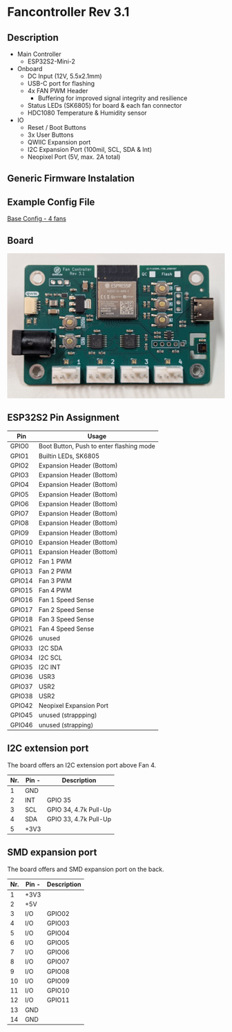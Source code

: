 # Fancontroller Rev 3.1

## Description

* Main Controller
  * ESP32S2-Mini-2
* Onboard
  * DC Input (12V, 5.5x2.1mm)
  * USB-C port for flashing
  * 4x FAN PWM Header
    * Buffering for improved signal integrity and resilience 
  * Status LEDs (SK6805) for board & each fan connector
  * HDC1080 Temperature & Humidity sensor
* IO
  * Reset / Boot Buttons
  * 3x User Buttons
  * QWIIC Expansion port
  * I2C Expansion Port (100mil, SCL, SDA & Int)
  * Neopixel Port (5V, max. 2A total)

## Generic Firmware Instalation

<esp-web-install-button manifest="firmware/fancontroller-r3-1.manifest.json"></esp-web-install-button>

## Example Config File

[Base Config - 4 fans](https://github.com/zeroflow/esphome-fancontroller/blob/main/fancontroller-rev3.1-esp32s2.yaml)

## Board

![view of the board](board_rev3.1.jpg)

## ESP32S2 Pin Assignment

Pin    | Usage
------ | ------
GPIO0  | Boot Button, Push to enter flashing mode
GPIO1  | Builtin LEDs, SK6805
GPIO2  | Expansion Header (Bottom)
GPIO3  | Expansion Header (Bottom)
GPIO4  | Expansion Header (Bottom)
GPIO5  | Expansion Header (Bottom)
GPIO6  | Expansion Header (Bottom)
GPIO7  | Expansion Header (Bottom)
GPIO8  | Expansion Header (Bottom)
GPIO9  | Expansion Header (Bottom)
GPIO10 | Expansion Header (Bottom)
GPIO11 | Expansion Header (Bottom)
GPIO12 | Fan 1 PWM
GPIO13 | Fan 2 PWM
GPIO14 | Fan 3 PWM
GPIO15 | Fan 4 PWM
GPIO16 | Fan 1 Speed Sense
GPIO17 | Fan 2 Speed Sense
GPIO18 | Fan 3 Speed Sense
GPIO21 | Fan 4 Speed Sense
GPIO26 | unused
GPIO33 | I2C SDA
GPIO34 | I2C SCL
GPIO35 | I2C INT
GPIO36 | USR3
GPIO37 | USR2
GPIO38 | USR2
GPIO42 | Neopixel Expansion Port
GPIO45 | unused (strappping)
GPIO46 | unused (strapping)

## I2C extension port

The board offers an I2C extension port above Fan 4.

Nr. | Pin -| Description
----|------|------------
1   | GND  | 
2   | INT  | GPIO 35
3   | SCL  | GPIO 34, 4.7k Pull-Up
4   | SDA  | GPIO 33, 4.7k Pull-Up
5   | +3V3 |

## SMD expansion port

The board offers and SMD expansion port on the back.

Nr. | Pin -| Description
----|------|------------
1   | +3V3 | 
2   | +5V  | 
3   | I/O  | GPIO02
4   | I/O  | GPIO03
5   | I/O  | GPIO04
6   | I/O  | GPIO05
7   | I/O  | GPIO06
8   | I/O  | GPIO07
9   | I/O  | GPIO08
10  | I/O  | GPIO09
11  | I/O  | GPIO10
12  | I/O  | GPIO11
13  | GND  | 
14  | GND  | 

<script type="module" src="https://unpkg.com/esp-web-tools@10/dist/web/install-button.js?module"></script>